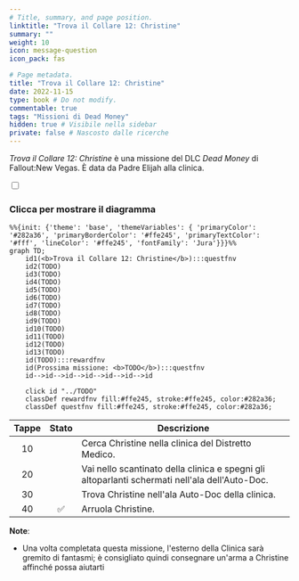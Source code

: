 ```yaml
---
# Title, summary, and page position.
linktitle: "Trova il Collare 12: Christine"
summary: ""
weight: 10
icon: message-question
icon_pack: fas

# Page metadata.
title: "Trova il Collare 12: Christine"
date: 2022-11-15
type: book # Do not modify.
commentable: true
tags: "Missioni di Dead Money"
hidden: true # Visibile nella sidebar
private: false # Nascosto dalle ricerche
---
```


<div class="fnv">


*Trova il Collare 12: Christine* è una missione del DLC *Dead Money* di Fallout:New Vegas. È data da Padre Elijah alla clinica.


<section class="chart-collapse">
<input type="checkbox" name="collapse2" id="handle2">
<h3 class="handle">
<label for="handle2">Clicca per mostrare il diagramma</label>
</h3>
<div class="content">

```mermaid
%%{init: {'theme': 'base', 'themeVariables': { 'primaryColor': '#282a36', 'primaryBorderColor': '#ffe245', 'primaryTextColor': '#fff', 'lineColor': '#ffe245', 'fontFamily': 'Jura'}}}%%
graph TD;
    id1(<b>Trova il Collare 12: Christine</b>):::questfnv
    id2(TODO)
    id3(TODO)
    id4(TODO)
    id5(TODO)
    id6(TODO)
    id7(TODO) 
    id8(TODO)
    id9(TODO)
    id10(TODO)
    id11(TODO)
    id12(TODO)
    id13(TODO) 
    id(TODO):::rewardfnv
    id(Prossima missione: <b>TODO</b>):::questfnv
    id-->id-->id-->id-->id-->id-->id
    
    click id "../TODO"
    classDef rewardfnv fill:#ffe245, stroke:#ffe245, color:#282a36;
    classDef questfnv fill:#ffe245, stroke:#ffe245, color:#282a36;
```

</div>
</section>

| Tappe |       Stato        | Descrizione |
|:-----:|:------------------:| ----------- |
|                           10                          |            | Cerca Christine nella clinica del Distretto Medico.                                                                                                                         |
|                           20                          |            | Vai nello scantinato della clinica e spegni gli altoparlanti schermati nell'ala dell'Auto-Doc.                                                                              |
|                           30                          |            | Trova Christine nell'ala Auto-Doc della clinica.                                                                                                                            |
|                           40                          | :white_check_mark: | Arruola Christine.                                                                                                                                                          |







**Note**:
- Una volta completata questa missione, l'esterno della Clinica sarà gremito di fantasmi; è consigliato quindi consegnare un'arma a Christine affinché possa aiutarti 


</div>


